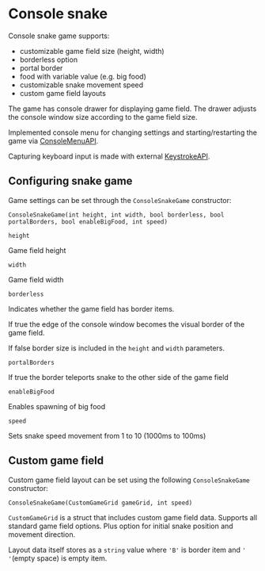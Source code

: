 # Console snake

Console snake game supports:
- customizable game field size (height, width)
- borderless option
- portal border
- food with variable value (e.g. big food)
- customizable snake movement speed
- custom game field layouts

The game has console drawer for displaying game field. The drawer adjusts the console window size according to the game field size.

Implemented console menu for changing settings and starting/restarting the game via [ConsoleMenuAPI](https://github.com/melon-code/ConsoleMenuAPI).

Capturing keyboard input is made with external [KeystrokeAPI](https://github.com/fabriciorissetto/KeystrokeAPI).

## Configuring snake game

Game settings can be set through the `ConsoleSnakeGame` constructor:

`ConsoleSnakeGame(int height, int width, bool borderless, bool portalBorders, bool enableBigFood, int speed)`

`height`

Game field height

`width`

Game field width

`borderless`

Indicates whether the game field has border items.

If true the edge of the console window becomes the visual border of the game field.

If false border size is included in the `height` and `width` parameters.

`portalBorders`

If true the border teleports snake to the other side of the game field

`enableBigFood`

Enables spawning of big food

`speed`

Sets snake speed movement from 1 to 10 (1000ms to 100ms)

## Custom game field

Custom game field layout can be set using the following `ConsoleSnakeGame` constructor:

`ConsoleSnakeGame(CustomGameGrid gameGrid, int speed)`

`CustomGameGrid` is a struct that includes custom game field data. Supports all standard game field options. Plus option for initial snake position and movement direction.

Layout data itself stores as a `string` value where `'B'` is border item and `' '`(empty space) is empty item.
